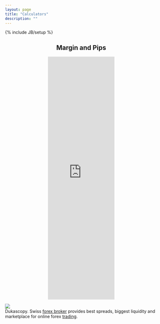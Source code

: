 ```yaml
---
layout: page
title: "Calculators"
description: ""
---
```

{% include JB/setup %}

<div style="text-align:center">
<h2>Margin and Pips</h2>
<iframe id="DMS" src="http://www.dukascopy.com/plugins/calc/margin.php" border="0" marginWidth="0" marginHeight="0" frameBorder="0" scrolling="no" width="220" height="800">&nbsp;</iframe>	
</div>


<a href="http://www.dukascopy.com/ad.php?ap=free1&amp;tp=/" target="_blank"><img src="http://freeserv.dukascopy.com/advert/adControl.php" border="0"></a><br clear="all"/>Dukascopy. Swiss <a href="http://www.dukascopy.com" target="_blank">forex broker</a> provides best spreads, biggest liquidity and marketplace for online forex <a href="http://www.dukascopy.com/swiss/english/forex/dealstation/" target="_blank">trading</a>.